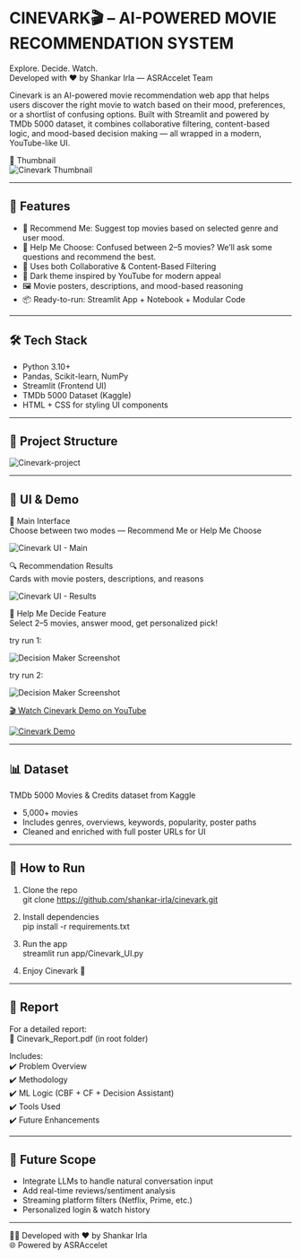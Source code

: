 # CINEVARK🎬 – AI-POWERED MOVIE RECOMMENDATION SYSTEM 

Explore. Decide. Watch.  
Developed with ❤️ by Shankar Irla — ASRAccelet Team

Cinevark is an AI-powered movie recommendation web app that helps users discover the right movie to watch based on their mood, preferences, or a shortlist of confusing options. Built with Streamlit and powered by TMDb 5000 dataset, it combines collaborative filtering, content-based logic, and mood-based decision making — all wrapped in a modern, YouTube-like UI.

📸 Thumbnail  
![Cinevark Thumbnail](./app/assets/images/cinevark_thumbnail1.jpg)

---

## 🚀 Features

- 🎯 Recommend Me: Suggest top movies based on selected genre and user mood.  
- 🤔 Help Me Choose: Confused between 2–5 movies? We’ll ask some questions and recommend the best.  
- 🧠 Uses both Collaborative & Content-Based Filtering  
- 🎨 Dark theme inspired by YouTube for modern appeal  
- 🖼️ Movie posters, descriptions, and mood-based reasoning  
- 📦 Ready-to-run: Streamlit App + Notebook + Modular Code

---

## 🛠️ Tech Stack

- Python 3.10+
- Pandas, Scikit-learn, NumPy
- Streamlit (Frontend UI)
- TMDb 5000 Dataset (Kaggle)
- HTML + CSS for styling UI components

---

## 📁 Project Structure

![Cinevark-project](./app/assets/images/project_structure.png)

---

## 🎥 UI & Demo

🧭 Main Interface  
Choose between two modes — Recommend Me or Help Me Choose

![Cinevark UI - Main](./app/assets/images/ui_main.jpg)

🔍 Recommendation Results  
Cards with movie posters, descriptions, and reasons

![Cinevark UI - Results](./app/assets/images/ui_results.jpg)

🧠 Help Me Decide Feature  
Select 2–5 movies, answer mood, get personalized pick!

try run 1:

![Decision Maker Screenshot](./app/assets/images/ui_decision_picker1.jpg)

try run 2:

![Decision Maker Screenshot](./app/assets/images/ui_decision_picker2.jpg)



[🎬 Watch Cinevark Demo on YouTube](https://youtu.be/ef5QSthftWM)


[![Cinevark Demo](https://img.youtube.com/vi/ef5QSthftWM/hqdefault.jpg)](https://youtu.be/ef5QSthftWM)


---

## 📊 Dataset

TMDb 5000 Movies & Credits dataset from Kaggle  
- 5,000+ movies  
- Includes genres, overviews, keywords, popularity, poster paths  
- Cleaned and enriched with full poster URLs for UI

---

## 🧪 How to Run

1. Clone the repo  
   git clone https://github.com/shankar-irla/cinevark.git

2. Install dependencies  
   pip install -r requirements.txt

3. Run the app  
   streamlit run app/Cinevark_UI.py

4. Enjoy Cinevark 🎥

---

## 📘 Report

For a detailed report:  
📄 Cinevark_Report.pdf (in root folder)

Includes:  
✔️ Problem Overview  
✔️ Methodology  
✔️ ML Logic (CBF + CF + Decision Assistant)  
✔️ Tools Used  
✔️ Future Enhancements

---

## 🔮 Future Scope

- Integrate LLMs to handle natural conversation input  
- Add real-time reviews/sentiment analysis  
- Streaming platform filters (Netflix, Prime, etc.)  
- Personalized login & watch history

---

🧑‍💻 Developed with ❤️ by Shankar Irla  
🌐 Powered by ASRAccelet
